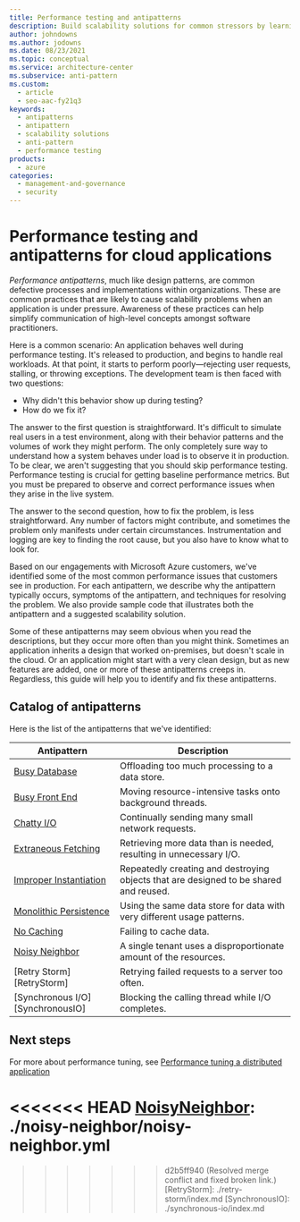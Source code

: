 ```yaml
---
title: Performance testing and antipatterns
description: Build scalability solutions for common stressors by learning about performance antipatterns. These are common practices that are likely to cause scalability problems when an application is under pressure.
author: johndowns
ms.author: jodowns
ms.date: 08/23/2021
ms.topic: conceptual
ms.service: architecture-center
ms.subservice: anti-pattern
ms.custom:
  - article
  - seo-aac-fy21q3
keywords:
  - antipatterns
  - antipattern
  - scalability solutions
  - anti-pattern
  - performance testing
products:
  - azure
categories:
  - management-and-governance
  - security
---
```


# Performance testing and antipatterns for cloud applications

*Performance antipatterns*, much like design patterns, are common defective processes and implementations within organizations. These are common practices that are likely to cause scalability problems when an application is under pressure. Awareness of these practices can help simplify communication of high-level concepts amongst software practitioners.

Here is a common scenario: An application behaves well during performance testing. It's released to production, and begins to handle real workloads. At that point, it starts to perform poorly&mdash;rejecting user requests, stalling, or throwing exceptions. The development team is then faced with two questions:

- Why didn't this behavior show up during testing?
- How do we fix it?

The answer to the first question is straightforward. It's difficult to simulate real users in a test environment, along with their behavior patterns and the volumes of work they might perform. The only completely sure way to understand how a system behaves under load is to observe it in production. To be clear, we aren't suggesting that you should skip performance testing. Performance testing is crucial for getting baseline performance metrics. But you must be prepared to observe and correct performance issues when they arise in the live system.

The answer to the second question, how to fix the problem, is less straightforward. Any number of factors might contribute, and sometimes the problem only manifests under certain circumstances. Instrumentation and logging are key to finding the root cause, but you also have to know what to look for.

Based on our engagements with Microsoft Azure customers, we've identified some of the most common performance issues that customers see in production. For each antipattern, we describe why the antipattern typically occurs, symptoms of the antipattern, and techniques for resolving the problem. We also provide sample code that illustrates both the antipattern and a suggested scalability solution.

Some of these antipatterns may seem obvious when you read the descriptions, but they occur more often than you might think. Sometimes an application inherits a design that worked on-premises, but doesn't scale in the cloud. Or an application might start with a very clean design, but as new features are added, one or more of these antipatterns creeps in. Regardless, this guide will help you to identify and fix these antipatterns.

## Catalog of antipatterns

Here is the list of the antipatterns that we've identified:

| Antipattern | Description |
|-------------|-------------|
| [Busy Database][BusyDatabase] | Offloading too much processing to a data store. |
| [Busy Front End][BusyFrontEnd] | Moving resource-intensive tasks onto background threads. |
| [Chatty I/O][ChattyIO] | Continually sending many small network requests. |
| [Extraneous Fetching][ExtraneousFetching] | Retrieving more data than is needed, resulting in unnecessary I/O. |
| [Improper Instantiation][ImproperInstantiation] | Repeatedly creating and destroying objects that are designed to be shared and reused. |
| [Monolithic Persistence][MonolithicPersistence] | Using the same data store for data with very different usage patterns. |
| [No Caching][NoCaching] | Failing to cache data. |
| [Noisy Neighbor][NoisyNeighbor] | A single tenant uses a disproportionate amount of the resources. |
| [Retry Storm][RetryStorm] | Retrying failed requests to a server too often. |
| [Synchronous I/O][SynchronousIO] | Blocking the calling thread while I/O completes. |

## Next steps

For more about performance tuning, see [Performance tuning a distributed application](../performance/index.md)

<!-- links -->

[BusyDatabase]: ./busy-database/index.md
[BusyFrontEnd]: ./busy-front-end/index.md
[ChattyIO]: ./chatty-io/index.md
[ExtraneousFetching]: ./extraneous-fetching/index.md
[ImproperInstantiation]: ./improper-instantiation/index.md
[MonolithicPersistence]: ./monolithic-persistence/index.md
[NoCaching]: ./no-caching/index.md
<<<<<<< HEAD
[NoisyNeighbor]: ./noisy-neighbor/noisy-neighbor.yml
=======
[NoisyNeighbor]: ./noisy-neighbor.yml
>>>>>>> d2b5ff940 (Resolved merge conflict and fixed broken link.)
[RetryStorm]: ./retry-storm/index.md
[SynchronousIO]: ./synchronous-io/index.md
